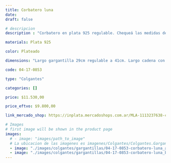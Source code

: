 ```yaml
---
title: Corbatero luna
date: 
draft: false

# descripcion
description : "Corbatero en plata 925 regulable. Chequeá las medidas de la gargantilla y largo de la cadena colgante."

materials: Plata 925

color: Plateado

dimensions: "Largo gargantilla 29cm regulable a 41cm. Largo cadena con dije 21cm"

code: 04-17-0853

type: "Colgantes"

categories: []

price: $11.530,00

price_eftvo: $9.800,00

link_mercado_shop: https://inplata.mercadoshops.com.ar/MLA-1113237638-collar-de-plata-corbatero-luna-_JM

# Images
# first image will be shown in the product page
images:
  # - image: "images/path_to_image"
  # La ubicacion de las imagenes es imagenes/Colgantes/Colgantes.Gargantillas/04-17-0853-corbatero-luna
  - image: "./images/colgantes/gargantillas/04-17-0853-corbatero-luna_a.jpg"
  - image: "./images/colgantes/gargantillas/04-17-0853-corbatero-luna_b.jpg"
---
```


